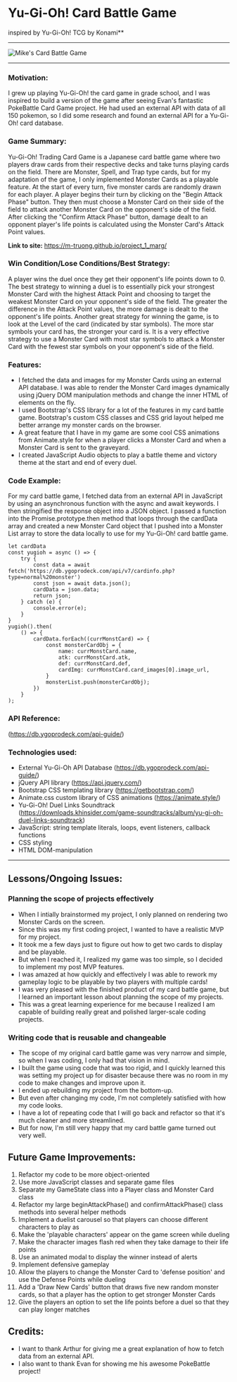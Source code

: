 # Yu-Gi-Oh! Card Battle Game 
inspired by Yu-Gi-Oh! TCG by Konami**  
___
![Mike's Card Battle Game](https://www.konami.com/kde_cms/eu_publish/uploads/EN-and-DE-Resized.png)
___

### Motivation:
I grew up playing Yu-Gi-Oh! the card game in grade school, and I was inspired to build a version of the game after seeing Evan's fantastic PokeBattle Card Game project. He had used an external API with data of all 150 pokemon, so I did some research and found an external API for a Yu-Gi-Oh! card database. 

### Game Summary:
Yu-Gi-Oh! Trading Card Game is a Japanese card battle game where two players draw cards from their respective decks and take turns playing cards on the field. There are Monster, Spell, and Trap type cards, but for my adaptation of the game, I only implemented Monster Cards as a playable feature. At the start of every turn, five monster cards are randomly drawn for each player. A player begins their turn by clicking on the "Begin Attack Phase" button. They then must choose a Monster Card on their side of the field to attack another Monster Card on the opponent's side of the field. After clicking the "Confirm Attack Phase" button, damage dealt to an opponent player's life points is calculated using the Monster Card's Attack Point values. 

**Link to site:** https://m-truong.github.io/project_1_marg/

### Win Condition/Lose Conditions/Best Strategy:
A player wins the duel once they get their opponent's life points down to 0. The best strategy to winning a duel is to essentially pick your strongest Monster Card with the highest Attack Point and choosing to target the weakest Monster Card on your opponent's side of the field. The greater the difference in the Attack Point values, the more damage is dealt to the opponent's life points. Another great strategy for winning the game, is to look at the Level of the card (indicated by star symbols). The more star symbols your card has, the stronger your card is. It is a very effective strategy to use a Monster Card with most star symbols to attack a Monster Card with the fewest star symbols on your opponent's side of the field.


### Features:
- I fetched the data and images for my Monster Cards using an external API database. I was able to render the Monster Card images dynamically using jQuery DOM manipulation methods and change the inner HTML of elements on the fly. 
- I used Bootstrap's CSS library for a lot of the features in my card battle game. Bootstrap's custom CSS classes and CSS grid layout helped me better arrange my monster cards on the browser. 
- A great feature that I have in my game are some cool CSS animations from Animate.style for when a player clicks a Monster Card and when a Monster Card is sent to the graveyard. 
- I created JavaScript Audio objects to play a battle theme and victory theme at the start and end of every duel. 

### Code Example:
For my card battle game, I fetched data from an external API in JavaScript by using an asynchronous function with the async and await keywords. I then stringified the response object into a JSON object. I passed a function into the Promise.prototype.then method that loops through the cardData array and created a new Monster Card object that I pushed into a Monster List array to store the data locally to use for my Yu-Gi-Oh! card battle game. 

```
let cardData
const yugioh = async () => {
    try {
        const data = await fetch('https://db.ygoprodeck.com/api/v7/cardinfo.php?type=normal%20monster')
        const json = await data.json();
        cardData = json.data;
        return json;
    } catch (e) {
        console.error(e);
    }
}
yugioh().then(
    () => {
        cardData.forEach((currMonstCard) => {
            const monsterCardObj = {
                name: currMonstCard.name,
                atk: currMonstCard.atk,
                def: currMonstCard.def,
                cardImg: currMonstCard.card_images[0].image_url,
            }
            monsterList.push(monsterCardObj);
        })
    }
);
```

### API Reference: 
(https://db.ygoprodeck.com/api-guide/)

### Technologies used:
- External Yu-Gi-Oh API Database (https://db.ygoprodeck.com/api-guide/)
- jQuery API library (https://api.jquery.com/)
- Bootstrap CSS templating library (https://getbootstrap.com/)
- Animate.css custom library of CSS animations (https://animate.style/)
- Yu-Gi-Oh! Duel Links Soundtrack (https://downloads.khinsider.com/game-soundtracks/album/yu-gi-oh-duel-links-soundtrack) 
- JavaScript: string template literals, loops, event listeners, callback functions
- CSS styling
- HTML DOM-manipulation

___
## Lessons/Ongoing Issues:

### Planning the scope of projects effectively
- When I intially brainstormed my project, I only planned on rendering two Monster Cards on the screen.
- Since this was my first coding project, I wanted to have a realistic MVP for my project.
- It took me a few days just to figure out how to get two cards to display and be playable.
- But when I reached it, I realized my game was too simple, so I decided to implement my post MVP features.
- I was amazed at how quickly and effectively I was able to rework my gameplay logic to be playable by two players with multiple cards!
- I was very pleased with the finished product of my card battle game, but I learned an important lesson about planning the scope of my projects.
- This was a great learning experience for me because I realized I am capable of building really great and polished larger-scale coding projects. 
  
### Writing code that is reusable and changeable
- The scope of my original card battle game was very narrow and simple, so when I was coding, I only had that vision in mind.
- I built the game using code that was too rigid, and I quickly learned this was setting my project up for disaster because there was no room in my code to make changes and improve upon it.
- I ended up rebuilding my project from the bottom-up.
- But even after changing my code, I'm not completely satisfied with how my code looks.
- I have a lot of repeating code that I will go back and refactor so that it's much cleaner and more streamlined.
- But for now, I'm still very happy that my card battle game turned out very well.

## Future Game Improvements:
1. Refactor my code to be more object-oriented 
2. Use more JavaScript classes and separate game files
3. Separate my GameState class into a Player class and Monster Card class
4. Refactor my large beginAttackPhase() and confirmAttackPhase() class methods into several helper methods
5. Implement a duelist carousel so that players can choose different characters to play as 
6. Make the 'playable characters' appear on the game screen while dueling
7. Make the character images flash red when they take damage to their life points
8. Use an animated modal to display the winner instead of alerts
9. Implement defensive gameplay 
10. Allow the players to change the Monster Card to 'defense position' and use the Defense Points while dueling
11. Add a 'Draw New Cards' button that draws five new random monster cards, so that a player has the option to get stronger Monster Cards
12. Give the players an option to set the life points before a duel so that they can play longer matches

## Credits: 
- I want to thank Arthur for giving me a great explanation of how to fetch data from an external API. 
- I also want to thank Evan for showing me his awesome PokeBattle project!